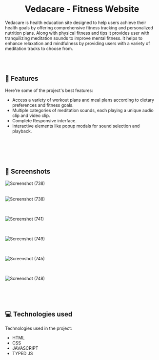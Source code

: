 <h1 align="center" id="title">Vedacare - Fitness Website </h1>

<p id="description">Vedacare is health education site designed to help users achieve their health goals by offering comprehensive fitness tracking and personalized nutrition plans. Along with physical fitness and tips it provides user with tranquilizing meditation sounds to improve mental fitness. It helps to enhance relaxation and mindfulness by providing users with a variety of meditation tracks to choose from. </p>

<br/>
<br/>

<h2>🧐 Features</h2>

Here're some of the project's best features:

*   Access a variety of workout plans and meal plans according to dietary preferences and fitness goals.
*   Multiple categories of meditation sounds, each playing a unique audio clip and video clip.
*   Complete Responsive interface.
*   Interactive elements like popup modals for sound selection and playback.

<br/>
<br/>
<br/>
<br/>

<h2>📱 Screenshots</h2>

![Screenshot (738)](https://github.com/user-attachments/assets/c68a7d20-f9bf-4361-9e2e-c71df5bd3cc7)
<br/>
<br/>
<br/>
![Screenshot (738)](https://github.com/user-attachments/assets/011c7c65-0475-455a-a269-289a96ab713a)
<br/>
<br/>
<br/>

![Screenshot (741)](https://github.com/user-attachments/assets/c7e25119-a8be-4a36-8923-b9891b49b7da)
<br/>
<br/>
<br/>

![Screenshot (749)](https://github.com/user-attachments/assets/8b631e8f-9d06-4ded-8212-2b8b9659f581)
<br/>
<br/>
<br/>

![Screenshot (745)](https://github.com/user-attachments/assets/46c581b4-f671-425c-9e4c-632022d3e94b)
<br/>
<br/>
<br/>

![Screenshot (748)](https://github.com/user-attachments/assets/8db702f4-e03f-4fb7-a895-b87b3b87eea9)

<br/>
<br/>
<br/>


<h2>💻 Technologies used </h2>

Technologies used in the project:

*   HTML
*   CSS
*   JAVASCRIPT
*   TYPED JS

